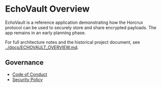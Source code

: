 # EchoVault Overview

EchoVault is a reference application demonstrating how the Horcrux protocol can be used to securely store and share encrypted payloads. The app remains in an early planning phase.

For full architecture notes and the historical project document, see [../docs/ECHOVAULT_OVERVIEW.md](../docs/ECHOVAULT_OVERVIEW.md).

## Governance
- [Code of Conduct](../CODE_OF_CONDUCT.md)
- [Security Policy](../SECURITY.md)
